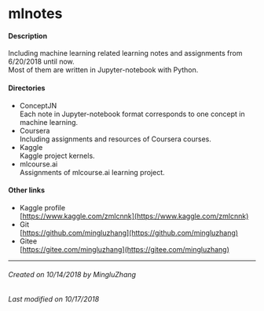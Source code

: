 # mlnotes

#### Description
Including machine learning related learning notes and assignments from 6/20/2018 until now.<br>
Most of them are written in Jupyter-notebook with Python.<br>

#### Directories
* ConceptJN<br>
Each note in Jupyter-notebook format corresponds to one concept in machine learning.
* Coursera<br>
Including assignments and resources of Coursera courses.
* Kaggle<br>
Kaggle project kernels.
* mlcourse.ai<br>
Assignments of mlcourse.ai learning project.

#### Other links

* Kaggle profile<br> 
[https://www.kaggle.com/zmlcnnk](https://www.kaggle.com/zmlcnnk)
* Git<br>
[https://github.com/mingluzhang](https://github.com/mingluzhang)
* Gitee<br>
[https://gitee.com/mingluzhang](https://gitee.com/mingluzhang)

----
###### Created on 10/14/2018 by MingluZhang
###### Last modified on 10/17/2018